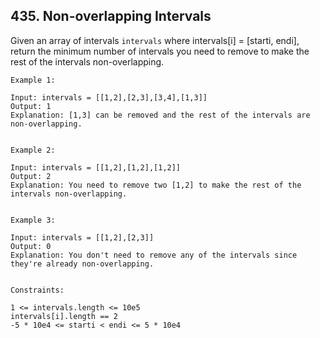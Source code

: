 ## 435. Non-overlapping Intervals

Given an array of intervals `intervals` where intervals[i] = [starti, endi], return the minimum number of intervals you 
need to remove to make the rest of the intervals non-overlapping.

 
```
Example 1:

Input: intervals = [[1,2],[2,3],[3,4],[1,3]]
Output: 1
Explanation: [1,3] can be removed and the rest of the intervals are non-overlapping.


Example 2:

Input: intervals = [[1,2],[1,2],[1,2]]
Output: 2
Explanation: You need to remove two [1,2] to make the rest of the intervals non-overlapping.


Example 3:

Input: intervals = [[1,2],[2,3]]
Output: 0
Explanation: You don't need to remove any of the intervals since they're already non-overlapping.
 

Constraints:

1 <= intervals.length <= 10e5
intervals[i].length == 2
-5 * 10e4 <= starti < endi <= 5 * 10e4
```